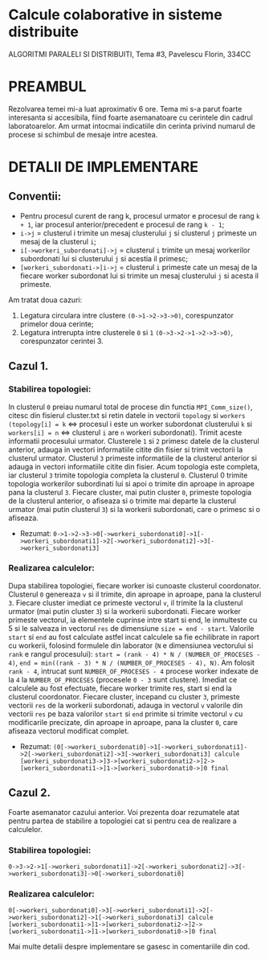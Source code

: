# Calcule colaborative in sisteme distribuite 
ALGORITMI PARALELI SI DISTRIBUITI,
Tema #3,
Pavelescu Florin, 334CC
# PREAMBUL
Rezolvarea temei mi-a luat aproximativ 6 ore. Tema mi s-a parut foarte 
interesanta si accesibila, fiind foarte asemanatoare cu cerintele din
cadrul laboratoarelor. Am urmat intocmai indicatiile din cerinta privind
numarul de procese si schimbul de mesaje intre acestea.
# DETALII DE IMPLEMENTARE
## Conventii: 
- Pentru procesul curent de rang k, procesul urmator e procesul de rang
`k + 1`, iar procesul anterior/precedent e procesul de rang `k - 1`;
- `i->j` = clusterul i trimite un mesaj clusterului `j` si clusterul `j`
primeste un mesaj de la clusterul `i`; 
- `i[->workeri_subordonati]->j` = clusterul `i` trimite un mesaj workerilor
subordonati lui si clusterului `j` si acestia il primesc;
- `[workeri_subordonati->]i->j` = clusterul `i` primeste cate un mesaj de
la fiecare worker subordonat lui si trimite un mesaj clusterului `j` si
acesta il primeste.

Am tratat doua cazuri:
1. Legatura circulara intre clustere `(0->1->2->3->0)`, corespunzator
primelor doua cerinte;
2. Legatura intrerupta intre clusterele `0` si `1` `(0->3->2->1->2->3->0)`,
corespunzator cerintei 3.

## Cazul 1.
### Stabilirea topologiei:
In clusterul `0` preiau numarul total de procese din functia `MPI_Comm_size()`,
citesc din fisierul cluster.txt si retin datele in vectorii `topology` si
`workers` `(topology[i] = k` <=> procesul i este un worker subordonat clusterului
`k` si `workers[i] = n` <=> clusterul `i` are `n` workeri subordonati). Trimit aceste
informatii procesului urmator. Clusterele `1` si `2` primesc datele de la 
clusterul anterior, adauga in vectori informatiile citite din fisier si
trimit vectorii la clusterul urmator. Clusterul `3` primeste informatiile de la
clusterul anterior si adauga in vectori informatiile citite din fisier.
Acum topologia este completa, iar clusterul `3` trimite topologia completa
la clusterul `0`. Clusterul 0 trimite topologia workerilor subordinati lui si
apoi o trimite din aproape in aproape pana la clusterul `3`. Fiecare cluster, 
mai putin cluster `0`, primeste topologia de la clusterul anterior, o afiseaza
si o trimite mai departe la clusterul urmator (mai putin clusterul `3`) si la
workerii subordonati, care o primesc si o afiseaza.
- Rezumat:
`0->1->2->3->0[->workeri_subordonati0]->1[->workeri_subordonati1]->2[->workeri_subordonati2]->3[->workeri_subordonati3]`

### Realizarea calculelor:
Dupa stabilirea topologiei, fiecare worker isi cunoaste clusterul coordonator.
Clusterul `0` genereaza `v` si il trimite, din aproape in aproape, pana la
clusterul `3`. Fiecare cluster imediat ce primeste vectorul `v`, il trimite la
la clusterul urmator (mai putin cluster `3`) si la workerii subordonati.
Fiecare worker primeste vectorul, ia elementele cuprinse intre start
si end, le inmulteste cu 5 si le salveaza in vectorul `res` de dimensiune
`size = end - start`. Valorile `start` si `end` au fost calculate astfel incat
calculele sa fie echilibrate in raport cu workerii, folosind formulele 
din laborator (`N` e dimensiunea vectorului si `rank` e rangul procesului):
    `start = (rank - 4) * N / (NUMBER_OF_PROCESES - 4)`,
    `end = min((rank - 3) * N / (NUMBER_OF_PROCESES - 4), N)`.
Am folosit `rank - 4`, intrucat sunt `NUMBER_OF_PROCESES - 4` procese worker
indexate de la `4` la `NUMBER_OF_PROCESES` (procesele `0 - 3` sunt clustere).
Imediat ce calculele au fost efectuate, fiecare worker trimite res, start
si end la clusterul coordonator. Fiecare cluster, incepand cu cluster `3`,
primeste vectorii `res` de la workerii subordonati, adauga in vectorul `v`
valorile din vectorii `res` pe baza valorilor `start` si `end` primite si trimite
vectorul `v` cu modificarile precizate, din aproape in aproape, pana la cluster `0`,
care afiseaza vectorul modificat complet.
- Rezumat:
`(0[->workeri_subordonati0]->1[->workeri_subordonati1]->2[->workeri_subordonati2]->3[->workeri_subordonati3] calcule
[workeri_subordonati3->]3->[workeri_subordonati2->]2->[workeri_subordonati1->]1->[workeri_subordonati0->]0 final`

## Cazul 2. 
Foarte asemanator cazului anterior. Voi prezenta doar rezumatele atat pentru partea de
stabilire a topologiei cat si pentru cea de realizare a calculelor.
### Stabilirea topologiei:
`0->3->2->1[->workeri_subordonati1]->2[->workeri_subordonati2]->3[->workeri_subordonati3]->0[->workeri_subordonati0]`

### Realizarea calculelor:
`0[->workeri_subordonati0]->3[->workeri_subordonati1]->2[->workeri_subordonati2]->1[->workeri_subordonati3] calcule
[workeri_subordonati1->]1->[workeri_subordonati2->]2->[workeri_subordonati1->]1->[workeri_subordonati0->]0 final`

Mai multe detalii despre implementare se gasesc in comentariile din cod.
